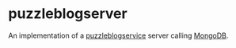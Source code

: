 # puzzleblogserver

An implementation of a [puzzleblogservice](https://github.com/dvaumoron/puzzleblogservice) server calling [MongoDB](https://www.mongodb.com/).
